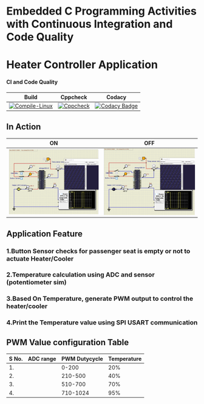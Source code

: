 # Embedded C Programming Activities with Continuous Integration and Code Quality

# Heater Controller Application

#### CI and Code Quality

|Build|Cppcheck|Codacy|
|:--:|:--:|:--:|
|[![Compile-Linux](https://github.com/KirubaThomasM/Embedded_C_Activities/actions/workflows/Compile.yml/badge.svg)](https://github.com/KirubaThomasM/Embedded_C_Activities/actions/workflows/Compile.yml)|[![Cppcheck](https://github.com/KirubaThomasM/Embedded_C_Activities/actions/workflows/CodeQuality.yml/badge.svg)](https://github.com/KirubaThomasM/Embedded_C_Activities/actions/workflows/CodeQuality.yml)|[![Codacy Badge](https://app.codacy.com/project/badge/Grade/643b7ca2b2dc4daba1e700c216bb87d9)](https://www.codacy.com/gh/KirubaThomasM/Embedded_C_Activities/dashboard?utm_source=github.com&amp;utm_medium=referral&amp;utm_content=KirubaThomasM/Embedded_C_Activities&amp;utm_campaign=Badge_Grade)|

## In Action

|ON|OFF|
|:--:|:--:|
|![ON](https://github.com/KirubaThomasM/Embedded_C_Activities/blob/main/simulation/ON.PNG)|![OFF](https://github.com/KirubaThomasM/Embedded_C_Activities/blob/main/simulation/OFF.PNG)|

## Application Feature

### 1.Button Sensor checks for passenger seat is empty or not to actuate Heater/Cooler
### 2.Temperature calculation using ADC and sensor (potentiometer sim)
### 3.Based On Temperature, generate PWM output to control the heater/cooler
### 4.Print the Temperature value using SPI USART communication

## PWM Value configuration Table
|S No.|ADC range|PWM Dutycycle|Temperature|
| --- | --- | --- | --- |
|1.||0-200|20%|20°|
|2.||210-500|40%|25°|
|3.||510-700|70%|29°|
|4.||710-1024|95%|33°|

